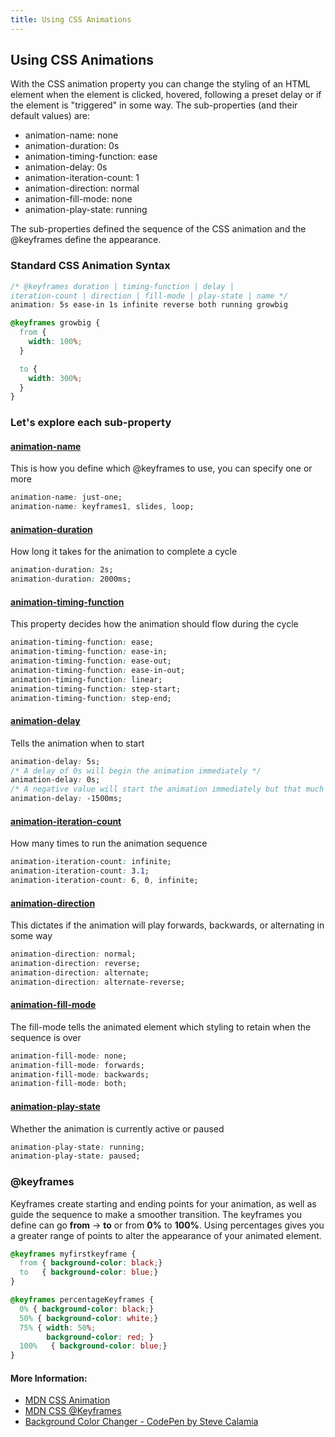 ```yaml
---
title: Using CSS Animations
---
```

## Using CSS Animations
With the CSS animation property you can change the styling of an HTML element when the element is clicked, hovered, following a preset delay or if the element is "triggered" in some way. The sub-properties (and their default values) are:

+ animation-name: none
+ animation-duration: 0s
+ animation-timing-function: ease
+ animation-delay: 0s
+ animation-iteration-count: 1
+ animation-direction: normal
+ animation-fill-mode: none
+ animation-play-state: running

The sub-properties defined the sequence of the CSS animation and the @keyframes define the appearance.

### Standard CSS Animation Syntax

``` css
/* @keyframes duration | timing-function | delay | 
iteration-count | direction | fill-mode | play-state | name */
animation: 5s ease-in 1s infinite reverse both running growbig

@keyframes growbig {
  from {
    width: 100%;
  }

  to {
    width: 300%;
  }
}
```

### Let's explore each sub-property
#### [animation-name](https://developer.mozilla.org/en-US/docs/Web/CSS/animation-name)
This is how you define which @keyframes to use, you can specify one or more
``` css
animation-name: just-one;
animation-name: keyframes1, slides, loop;
```
#### [animation-duration](https://developer.mozilla.org/en-US/docs/Web/CSS/animation-duration)
How long it takes for the animation to complete a cycle
``` css
animation-duration: 2s;
animation-duration: 2000ms;
```
#### [animation-timing-function](https://developer.mozilla.org/en-US/docs/Web/CSS/animation-timing-function)
This property decides how the animation should flow during the cycle
``` css
animation-timing-function: ease;
animation-timing-function: ease-in;
animation-timing-function: ease-out;
animation-timing-function: ease-in-out;
animation-timing-function: linear;
animation-timing-function: step-start;
animation-timing-function: step-end; 
```
#### [animation-delay](https://developer.mozilla.org/en-US/docs/Web/CSS/animation-delay)
Tells the animation when to start
``` css
animation-delay: 5s;
/* A delay of 0s will begin the animation immediately */ 
animation-delay: 0s;
/* A negative value will start the animation immediately but that much further into the sequence */
animation-delay: -1500ms; 
```
#### [animation-iteration-count](https://developer.mozilla.org/en-US/docs/Web/CSS/animation-iteration-count)
How many times to run the animation sequence
``` css
animation-iteration-count: infinite;
animation-iteration-count: 3.1;
animation-iteration-count: 6, 0, infinite;
```
#### [animation-direction](https://developer.mozilla.org/en-US/docs/Web/CSS/animation-direction)
This dictates if the animation will play forwards, backwards, or alternating in some way
``` css
animation-direction: normal;
animation-direction: reverse;
animation-direction: alternate;
animation-direction: alternate-reverse;
```
#### [animation-fill-mode](https://developer.mozilla.org/en-US/docs/Web/CSS/animation-fill-mode)
The fill-mode tells the animated element which styling to retain when the sequence is over
``` css
animation-fill-mode: none;
animation-fill-mode: forwards;
animation-fill-mode: backwards;
animation-fill-mode: both;
```
#### [animation-play-state](https://developer.mozilla.org/en-US/docs/Web/CSS/animation-play-state)
Whether the animation is currently active or paused
``` css
animation-play-state: running;
animation-play-state: paused;
```

### @keyframes
Keyframes create starting and ending points for your animation, as well as guide the sequence to make a smoother transition. The keyframes you define can go **from** -> **to** or from **0%** to **100%**. Using percentages gives you a greater range of points to alter the appearance of your animated element.  
``` css
@keyframes myfirstkeyframe {
  from { background-color: black;}
  to   { background-color: blue;}
}

@keyframes percentageKeyframes {
  0% { background-color: black;}
  50% { background-color: white;}
  75% { width: 50%;
        background-color: red; }
  100%   { background-color: blue;}
}
```

#### More Information:
<!-- Please add any articles you think might be helpful to read before writing the article -->
* [MDN CSS Animation](https://developer.mozilla.org/en-US/docs/Web/CSS/animation)
* [MDN CSS @Keyframes](https://developer.mozilla.org/en-US/docs/Web/CSS/@keyframes)
* [Background Color Changer - CodePen by Steve Calamia](https://codepen.io/metagrapher/pen/tgcLl)



